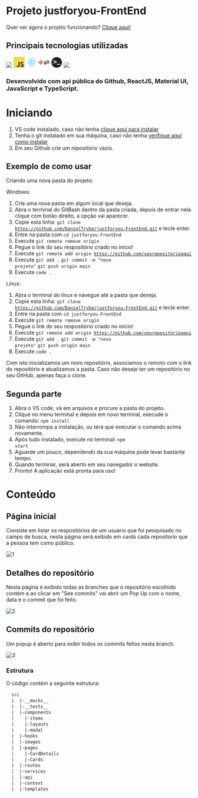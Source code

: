 # Projeto justforyou-FrontEnd

Quer ver agora o projeto funcionando? <a href="https://danieltrybe.github.io/justforyou-FrontEnd/" target="_blank">Clique aqui!</a>

## Principais tecnologias utilizadas

<code><img height="30" src="https://bognarjunior.files.wordpress.com/2018/09/typescript.png"></code>
<code><img height="30" src="https://raw.githubusercontent.com/github/explore/80688e429a7d4ef2fca1e82350fe8e3517d3494d/topics/javascript/javascript.png"></code>
<code><img height="30" src="https://raw.githubusercontent.com/github/explore/80688e429a7d4ef2fca1e82350fe8e3517d3494d/topics/react/react.png"></code>
<code><img height="30" src="https://raw.githubusercontent.com/github/explore/80688e429a7d4ef2fca1e82350fe8e3517d3494d/topics/git/git.png"></code>
<code><img height="30" src="https://raw.githubusercontent.com/github/explore/80688e429a7d4ef2fca1e82350fe8e3517d3494d/topics/terminal/terminal.png"></code>
<code><img height="30" src="https://v4.mui.com/static/logo.png"></code>

### Desenvolvido com api pública do Github, ReactJS, Material UI, JavaScript e TypeScript.

# Iniciando

1. VS code instalado, caso não tenha <a href="https://code.visualstudio.com/download">clique aqui para instalar</a>
2. Tenha o git instalado em sua máquina, caso não tenha <a href="https://git-scm.com/book/en/v2/Getting-Started-Installing-Git">verifique aqui como instalar</a>
3. Em seu Github crie um repositório vazio.

## Exemplo de como usar

Criando uma nova pasta do projeto:

Windows:

1. Crie uma nova pasta em algum local que deseja.
2. Abra o terminal do GitBash dentro da pasta criada, depois de entrar nela clique com botão direito, a opção vai aparecer.
3. Copie esta linha: <code>git clone https://github.com/DanielTrybe/justforyou-FrontEnd.git</code> e tecle enter.
4. Entre na pasta com <code>cd justforyou-FrontEnd</code>
5. Execute <code>git remote remove origin</code>
6. Pegue o link do seu respositório criado no inicio!
7. Execute <code>git remote add origin https://github.com/seurepositorioaqui</code>
8. Execute <code>git add .</code> <code>git commit -m "novo projeto"</code> <code>git push origin main</code>
9. Execute <code>code .</code>

Linux:

1. Abra o terminal do linux e navegue até a pasta que deseja.
2. Copie esta linha: <code>git clone https://github.com/DanielTrybe/justforyou-FrontEnd.git</code> e tecle enter.
3. Entre na pasta com <code>cd justforyou-FrontEnd</code>
4. Execute <code>git remote remove origin</code>
5. Pegue o link do seu respositório criado no inicio!
6. Execute <code>git remote add origin https://github.com/seurepositorioaqui</code>
7. Execute <code>git add .</code> <code>git commit -m "novo projeto"</code> <code>git push origin main</code>
8. Execute <code>code .</code>

Com isto inicializamos um novo repositório, associamos o remoto com o link do repositório e atualizamos a pasta.
Caso não deseje ter um repositório no seu GitHub, apenas faça o clone.

## Segunda parte

1. Abra o VS code, vá em arquivos e procure a pasta do projeto.
2. Clique no menu terminal e depois em novo terminal, execude o comando: <code>npm install</code>
3. Não interrompa a instalação, ou terá que executar o comando acima novamente.
4. Após tudo instalado, execute no terminal: <code>npm start</code>
5. Aguarde um pouco, dependendo da sua máquina pode levar bastante tempo.
6. Quando terminar, será aberto em seu navegador o website.
7. Pronto! A aplicação está pronta para uso!

# Conteúdo

## Página inicial

Consiste em listar os respositórios de um usuario que foi pesquisado no campo de busca, nesta página será exibido em cards cada repositorio que a pessoa tem como público.

![1](https://user-images.githubusercontent.com/78499630/186929839-020f5d7f-583e-48f7-80fc-5399cbc2fd07.gif)

## Detalhes do repositório

Nesta página é exibido todas as branches que o repositório escolhido contém e ao clicar em "See commits" vai abrir um Pop Up com o nome, data e o commit que foi feito.

![2](https://user-images.githubusercontent.com/78499630/186930758-88b22c77-2f24-4282-a978-43807481ff42.gif)

## Commits do repositório

Um popup é aberto para exibir todos os commits feitos nesta branch.

![3](https://user-images.githubusercontent.com/78499630/186931122-7761c2d4-658c-417d-9bc0-bff55910be42.gif)

### Estrutura

O código contém a seguinte estrutura:

```
  src
  |  |-__mocks__
  |  |-__tests__
  |  |-components
  |    |-items
  |    |-layouts
  |    |-modal
  |  |-hooks
  |  |-images
  |  |-pages
  |    |-CardDetails
  |    |-Cards
  |  |-routes
  |  |-services
  |  |-api
  |  |-context
  |  |-templates
```
